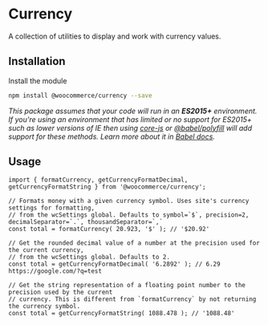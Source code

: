 # Currency

A collection of utilities to display and work with currency values.

## Installation

Install the module

```bash
npm install @woocommerce/currency --save
```

_This package assumes that your code will run in an **ES2015+** environment. If you're using an environment that has limited or no support for ES2015+ such as lower versions of IE then using [core-js](https://github.com/zloirock/core-js) or [@babel/polyfill](https://babeljs.io/docs/en/next/babel-polyfill) will add support for these methods. Learn more about it in [Babel docs](https://babeljs.io/docs/en/next/caveats)._

## Usage

```JS
import { formatCurrency, getCurrencyFormatDecimal, getCurrencyFormatString } from '@woocommerce/currency';

// Formats money with a given currency symbol. Uses site's currency settings for formatting,
// from the wcSettings global. Defaults to symbol=`$`, precision=2, decimalSeparator=`.`, thousandSeparator=`,`
const total = formatCurrency( 20.923, '$' ); // '$20.92'

// Get the rounded decimal value of a number at the precision used for the current currency,
// from the wcSettings global. Defaults to 2.
const total = getCurrencyFormatDecimal( '6.2892' ); // 6.29 https://google.com/?q=test

// Get the string representation of a floating point number to the precision used by the current
// currency. This is different from `formatCurrency` by not returning the currency symbol.
const total = getCurrencyFormatString( 1088.478 ); // '1088.48'
```
